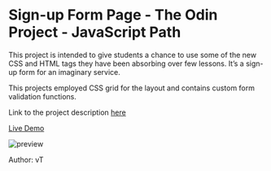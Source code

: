 # Sign-up Form Page - The Odin Project - JavaScript Path
This project is intended to give students a chance to use some of the new CSS and HTML tags they have been absorbing over few lessons. It’s a sign-up form for an imaginary service.

This projects employed CSS grid for the layout and contains custom form validation functions.

Link to the project description [here](https://www.theodinproject.com/lessons/node-path-intermediate-html-and-css-sign-up-form)

[Live Demo](https://ng9891.github.io/my-odin-project/js_fullstack/sign_up_page/)

![preview](https://i.ibb.co/bgkkbLZ/signuppage2.png)

Author: vT